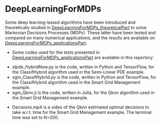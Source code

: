 # DeepLearningForMDPs
Some deep learning-based algorithms have been introduced and theoretically studied in [DeepLearningForMDPs_theoreticalPart](https://arxiv.org/abs/1812.04300) to solve Markovian Decisions Processes (MDPs). These latter have been tested and compared on many numerical applications, and the results are available on [DeepLearningForMDPs_applicationsPart](https://arxiv.org/abs/1812.05916).

- Some codes used for the tests presented in [DeepLearningForMDPs_applicationsPart](https://arxiv.org/abs/1812.05916) are available in this repertory: 
* slpde_HybridNow.py is the code, written in Python and TensorFlow, for the ClassifHybrid algorithm used in the Semi-Linear PDE example.
* sgm_ClassifHybrid.py is the code, written in Python and TensorFlow, for the ClassifHybrid algorithm used in the Smart Grid Management example.
* sgm_Qknn.jl is the code, written in Julia, for the Qknn algorithm used in the Smart Grid Management example.


- Decisions.mp4 is a video of the Qknn estimated optimal decisions to take w.r.t. time for the Smart Grid Management example. The terminal time was set to N=200.
